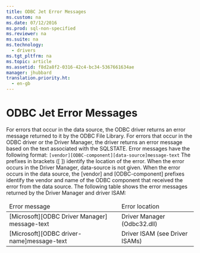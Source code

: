 ```yaml
---
title: ODBC Jet Error Messages
ms.custom: na
ms.date: 07/12/2016
ms.prod: sql-non-specified
ms.reviewer: na
ms.suite: na
ms.technology: 
  - drivers
ms.tgt_pltfrm: na
ms.topic: article
ms.assetid: f8d2a8f2-0316-42c4-bc34-5367661634ae
manager: jhubbard
translation.priority.ht: 
  - en-gb
---
```

# ODBC Jet Error Messages
<?xml version="1.0" encoding="utf-8"?>
<developerConceptualDocument xmlns="http://ddue.schemas.microsoft.com/authoring/2003/5" xmlns:xlink="http://www.w3.org/1999/xlink" xmlns:xsi="http://www.w3.org/2001/XMLSchema-instance" xsi:schemaLocation="http://ddue.schemas.microsoft.com/authoring/2003/5 http://dduestorage.blob.core.windows.net/ddueschema/developer.xsd">
  <introduction>
    <para>For errors that occur in the data source, the ODBC driver returns an error message returned to it by the ODBC File Library. For errors that occur in the ODBC driver or the Driver Manager, the driver returns an error message based on the text associated with the SQLSTATE.</para>
    <para>Error messages have the following format:</para>
    <code>[vendor][ODBC-component][data-source]message-text</code>
    <para>The prefixes in brackets ([ ]) identify the location of the error. When the error occurs in the Driver Manager, <legacyItalic>data-source</legacyItalic> is not given. When the error occurs in the data source, the [<legacyItalic>vendor</legacyItalic>] and [<legacyItalic>ODBC-component</legacyItalic>] prefixes identify the vendor and name of the ODBC component that received the error from the data source. </para>
    <para>The following table shows the error messages returned by the Driver Manager and driver ISAM: </para>
    <table xmlns:caps="http://schemas.microsoft.com/build/caps/2013/11">
      <thead>
        <tr>
          <TD>
            <para>Error message</para>
          </TD>
          <TD>
            <para>Error location</para>
          </TD>
        </tr>
      </thead>
      <tbody>
        <tr>
          <TD>
            <para>[Microsoft][ODBC Driver Manager] <legacyItalic>message-text</legacyItalic></para>
          </TD>
          <TD>
            <para>Driver Manager (Odbc32.dll)</para>
          </TD>
        </tr>
        <tr>
          <TD>
            <para>[Microsoft][ODBC <legacyItalic>driver-name</legacyItalic>]<legacyItalic>message-text</legacyItalic></para>
          </TD>
          <TD>
            <para>Driver ISAM (see Driver ISAMs)</para>
          </TD>
        </tr>
      </tbody>
    </table>
  </introduction>
  <relatedTopics />
</developerConceptualDocument>